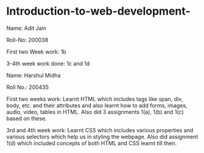 # Introduction-to-web-development-
Name: Adit Jain

Roll-No: 200038

First two Week work: 1b

3-4th week work done: 1c and 1d


Name: Harshul Midha

Roll No.: 200435

First two weeks work: Learnt HTML which includes tags like span, div, body, etc. and their attributes and also learnt how to add forms, images, audio, video, tables in HTML. Also did 3 assignments 1(a), 1(b) and 1(c) based on these.

3rd and 4th week work: Learnt CSS which includes various properties and various selectors which help us in styling the webpage. Also did assignment 1(d) which included concepts of both HTML and CSS learnt till then.
